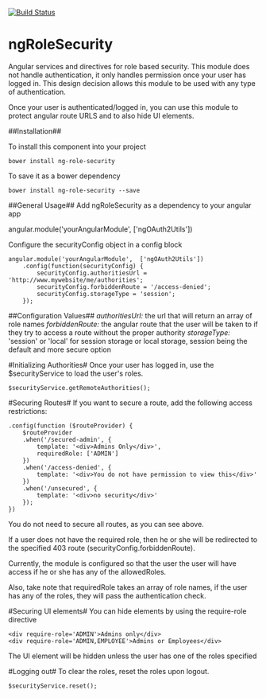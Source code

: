 [![Build Status](https://travis-ci.org/blairmotchan/ngRoleSecurity.svg)](https://travis-ci.org/blairmotchan/ngRoleSecurity)

ngRoleSecurity
==============

Angular services and directives for role based security.  This module does not handle authentication, it only handles permission once your user has logged in.  This design decision allows this module to be used with any type of authentication.

Once your user is authenticated/logged in, you can use this module to protect angular route URLS and to also hide UI elements.

##Installation##

To install this component into your project

    bower install ng-role-security

To save it as a bower dependency

    bower install ng-role-security --save

##General Usage##
Add ngRoleSecurity as a dependency to your angular app

   angular.module('yourAngularModule',  ['ngOAuth2Utils'])

Configure the securityConfig object in a config block

    angular.module('yourAngularModule',  ['ngOAuth2Utils'])
        .config(function(securityConfig) {
            securityConfig.authoritiesUrl = 'http://www.mywebsite/me/authorities';
            securityConfig.forbiddenRoute = '/access-denied';
            securityConfig.storageType = 'session';
        });

##Configuration Values##
*authoritiesUrl:* the url that will return an array of role names
*forbiddenRoute:* the angular route that the user will be taken to if they try to access a route without the proper authority
*storageType:* 'session' or 'local' for session storage or local storage, session being the default and more secure option

#Initializing Authorities#
Once your user has logged in, use the $securityService to load the user's roles.

    $securityService.getRemoteAuthorities();

#Securing Routes#
If you want to secure a route, add the following access restrictions:

    .config(function ($routeProvider) {
        $routeProvider
        .when('/secured-admin', {
            template: '<div>Admins Only</div>',
            requiredRole: ['ADMIN']
        })
        .when('/access-denied', {
            template: '<div>You do not have permission to view this</div>'
        })
        .when('/unsecured', {
            template: '<div>no security</div>'
        });
    })

You do not need to secure all routes, as you can see above.

If a user does not have the required role, then he or she will be redirected to the specified 403 route (securityConfig.forbiddenRoute).

Currently, the module is configured so that the user the user will have access if he or she has any of the allowedRoles.

Also, take note that requiredRole takes an array of role names, if the user has any of the roles, they will pass the authentication check.

#Securing UI elements#
You can hide elements by using the require-role directive

    <div require-role='ADMIN'>Admins only</div>
    <div require-role='ADMIN,EMPLOYEE'>Admins or Employees</div>

The UI element will be hidden unless the user has one of the roles specified

#Logging out#
To clear the roles, reset the roles upon logout.

    $securityService.reset();
